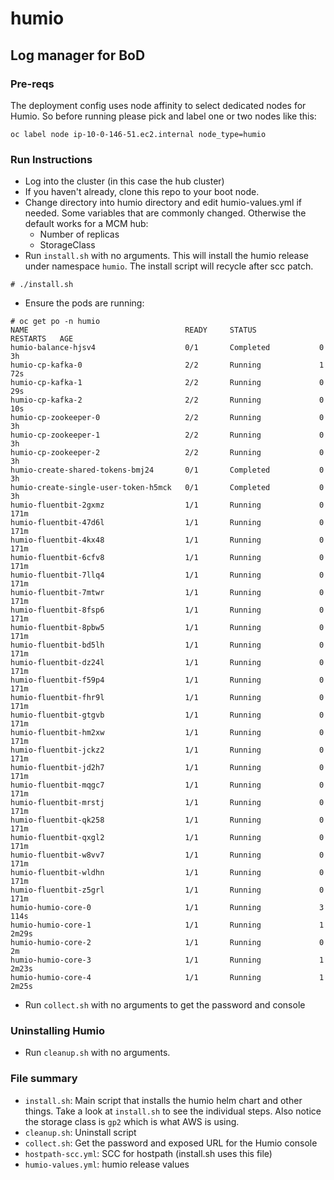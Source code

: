 # humio
## Log manager for BoD

### Pre-reqs
The deployment config uses node affinity to select dedicated nodes for Humio. So before running please pick and label one or two nodes like this:
```
oc label node ip-10-0-146-51.ec2.internal node_type=humio
```

### Run Instructions
- Log into the cluster (in this case the hub cluster)
- If you haven't already, clone this repo to your boot node. 
- Change directory into humio directory and edit humio-values.yml if needed. Some variables that are commonly changed. Otherwise the default works for a MCM hub:
   - Number of replicas
   - StorageClass
- Run `install.sh` with no arguments. This will install the humio release under namespace `humio`. The install script will recycle after scc patch.

```
# ./install.sh
```

- Ensure the pods are running:
``` 
# oc get po -n humio
NAME                                   READY     STATUS              RESTARTS   AGE
humio-balance-hjsv4                    0/1       Completed           0          3h
humio-cp-kafka-0                       2/2       Running             1          72s
humio-cp-kafka-1                       2/2       Running             0          29s
humio-cp-kafka-2                       2/2       Running             0          10s
humio-cp-zookeeper-0                   2/2       Running             0          3h
humio-cp-zookeeper-1                   2/2       Running             0          3h
humio-cp-zookeeper-2                   2/2       Running             0          3h
humio-create-shared-tokens-bmj24       0/1       Completed           0          3h
humio-create-single-user-token-h5mck   0/1       Completed           0          3h
humio-fluentbit-2gxmz                  1/1       Running             0          171m
humio-fluentbit-47d6l                  1/1       Running             0          171m
humio-fluentbit-4kx48                  1/1       Running             0          171m
humio-fluentbit-6cfv8                  1/1       Running             0          171m
humio-fluentbit-7llq4                  1/1       Running             0          171m
humio-fluentbit-7mtwr                  1/1       Running             0          171m
humio-fluentbit-8fsp6                  1/1       Running             0          171m
humio-fluentbit-8pbw5                  1/1       Running             0          171m
humio-fluentbit-bd5lh                  1/1       Running             0          171m
humio-fluentbit-dz24l                  1/1       Running             0          171m
humio-fluentbit-f59p4                  1/1       Running             0          171m
humio-fluentbit-fhr9l                  1/1       Running             0          171m
humio-fluentbit-gtgvb                  1/1       Running             0          171m
humio-fluentbit-hm2xw                  1/1       Running             0          171m
humio-fluentbit-jckz2                  1/1       Running             0          171m
humio-fluentbit-jd2h7                  1/1       Running             0          171m
humio-fluentbit-mqgc7                  1/1       Running             0          171m
humio-fluentbit-mrstj                  1/1       Running             0          171m
humio-fluentbit-qk258                  1/1       Running             0          171m
humio-fluentbit-qxgl2                  1/1       Running             0          171m
humio-fluentbit-w8vv7                  1/1       Running             0          171m
humio-fluentbit-wldhn                  1/1       Running             0          171m
humio-fluentbit-z5grl                  1/1       Running             0          171m
humio-humio-core-0                     1/1       Running             3          114s
humio-humio-core-1                     1/1       Running             1          2m29s
humio-humio-core-2                     1/1       Running             0          2m
humio-humio-core-3                     1/1       Running             1          2m23s
humio-humio-core-4                     1/1       Running             1          2m25s
```
- Run `collect.sh` with no arguments to get the password and console

### Uninstalling Humio
- Run `cleanup.sh` with no arguments.

### File summary

- `install.sh`: Main script that installs the humio helm chart and other things. Take a look at `install.sh` to see the individual steps. Also notice the storage class is `gp2` which is what AWS is using. 
- `cleanup.sh`: Uninstall script
- `collect.sh`: Get the password and exposed URL for the Humio console
- `hostpath-scc.yml`: SCC for hostpath (install.sh uses this file)
- `humio-values.yml`: humio release values


